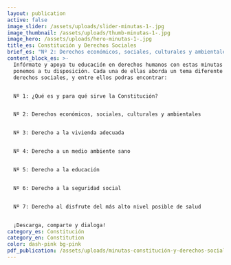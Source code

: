 ```yaml
---
layout: publication
active: false
image_slider: /assets/uploads/slider-minutas-1-.jpg
image_thumbnail: /assets/uploads/thumb-minutas-1-.jpg
image_hero: /assets/uploads/hero-minutas-1-.jpg
title_es: Constitución y Derechos Sociales
brief_es: "Nº 2: Derechos económicos, sociales, culturales y ambientales"
content_block_es: >-
  Infórmate y apoya tu educación en derechos humanos con estas minutas que
  ponemos a tu disposición. Cada una de ellas aborda un tema diferente sobre los
  derechos sociales, y entre ellos podras encontrar:


  Nº 1: ¿Qué es y para qué sirve la Constitución?


  Nº 2: Derechos económicos, sociales, culturales y ambientales


  Nº 3: Derecho a la vivienda adecuada


  Nº 4: Derecho a un medio ambiente sano


  Nº 5: Derecho a la educación


  Nº 6: Derecho a la seguridad social


  Nº 7: Derecho al disfrute del más alto nivel posible de salud


  ¡Descarga, comparte y dialoga!
category_es: Constitución
category_en: Constitution
color: dash-pink bg-pink
pdf_publication: /assets/uploads/minutas-constitución-y-derechos-sociales2.pdf
---
```

